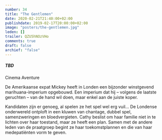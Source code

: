 ```yaml
---
number: 34
title: "The Gentlemen"
date: 2020-02-21T21:40:00+02:00
publishdate: 2019-02-17T20:00:00+02:00
image: "posters/the-gentlemen.jpg"
leden: []
trailer: QZU5hNOzVHo
comments: true
draft: false
archief: "false"
---
```


##### TBD

Cinema Aventure

De Amerikaanse expat Mickey heeft in Londen een bijzonder
winstgevend marihuana-imperium opgebouwd. Een imperium dat hij – volgens de
laatste geruchten – van de hand wil doen, maar enkel aan de juiste koper.
<!--more-->
Kandidaten zijn er genoeg, al spelen ze het spel wel erg vuil... De Londense
onderwereld ontploft in een kluwen van chantage, dubbel spel, samenzweringen
en bloedvergieten.
Cathy beslist om haar familie niet in te lichten over haar toestand,
maar ze heeft een plan. Samen met de andere leden van de praatgroep
begint ze haar toekomstplannen en die van haar medepatiënten vorm te geven.
